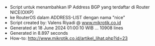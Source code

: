 - Script untuk menambahkan IP Address BGP yang terdaftar di Router NICE(OIXP)
- ke RouterOS dalam ADDRESS-LIST dengan nama "nice"
- Script created by: Valens Riyadi @ www.mikrotik.co.id
- Generated at 18 June 2024 01:00:10 WIB ... 10908 lines
- Generated in 8.897 seconds
- How-to: http://www.mikrotik.co.id/artikel_lihat.php?id=23
